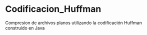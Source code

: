 # Codificacion_Huffman
Compresion de archivos planos utilizando la codificación Huffman construido en Java
